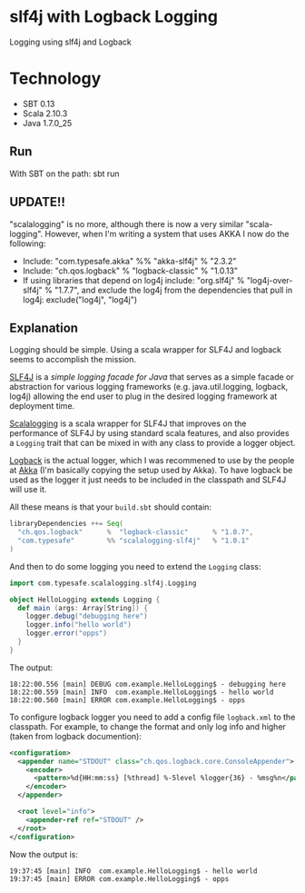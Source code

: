 # slf4j with Logback Logging
Logging using slf4j and Logback

# Technology
+ SBT 0.13
+ Scala 2.10.3
+ Java 1.7.0_25

## Run
With SBT on the path:
sbt run

## UPDATE!!
"scalalogging" is no more, although there is now a very similar "scala-logging". However, when I'm writing a system that uses AKKA I now do the following:

+ Include: "com.typesafe.akka" %% "akka-slf4j" % "2.3.2"
+ Include: "ch.qos.logback" % "logback-classic" % "1.0.13"
+ If using libraries that depend on log4j include: "org.slf4j" % "log4j-over-slf4j" % "1.7.7", and exclude the log4j from the dependencies that pull in log4j: exclude("log4j", "log4j") 

## Explanation
Logging should be simple. Using a scala wrapper for SLF4J and logback seems to accomplish the mission.

[SLF4J](http://www.slf4j.org/) is a *simple logging facade for Java* that serves as a simple facade or abstraction for various logging frameworks (e.g. java.util.logging, logback, log4j) allowing the end user to plug in the desired logging framework at deployment time.

[Scalalogging](https://github.com/typesafehub/scalalogging) is a scala wrapper for SLF4J that improves on the performance of SLF4J by using standard scala features, and also provides a `Logging` trait that can be mixed in with any class to provide a logger object.

[Logback](http://logback.qos.ch/) is the actual logger, which I was recommened to use by the people at [Akka](http://akka.io/) (I'm basically copying the setup used by Akka). To have logback be used as the logger it just needs to be included in the classpath and SLF4J will use it.

All these means is that your `build.sbt` should contain:

```scala
libraryDependencies ++= Seq(
  "ch.qos.logback"      %  "logback-classic"      % "1.0.7",
  "com.typesafe"        %% "scalalogging-slf4j"   % "1.0.1"
)
```

And then to do some logging you need to extend the `Logging` class:

```scala
import com.typesafe.scalalogging.slf4j.Logging

object HelloLogging extends Logging {
  def main (args: Array[String]) {
    logger.debug("debugging here")
    logger.info("hello world")
    logger.error("opps")
  }
}
```

The output:

```
18:22:00.556 [main] DEBUG com.example.HelloLogging$ - debugging here
18:22:00.559 [main] INFO  com.example.HelloLogging$ - hello world
18:22:00.560 [main] ERROR com.example.HelloLogging$ - opps
```

To configure logback logger you need to add a config file `logback.xml` to the classpath. For example, to change the format and only log info and higher (taken from logback documention):

```xml
<configuration>
  <appender name="STDOUT" class="ch.qos.logback.core.ConsoleAppender">
    <encoder>
      <pattern>%d{HH:mm:ss} [%thread] %-5level %logger{36} - %msg%n</pattern>
    </encoder>
  </appender>

  <root level="info">
    <appender-ref ref="STDOUT" />
  </root>
</configuration>
```

Now the output is:

```
19:37:45 [main] INFO  com.example.HelloLogging$ - hello world
19:37:45 [main] ERROR com.example.HelloLogging$ - opps
```
